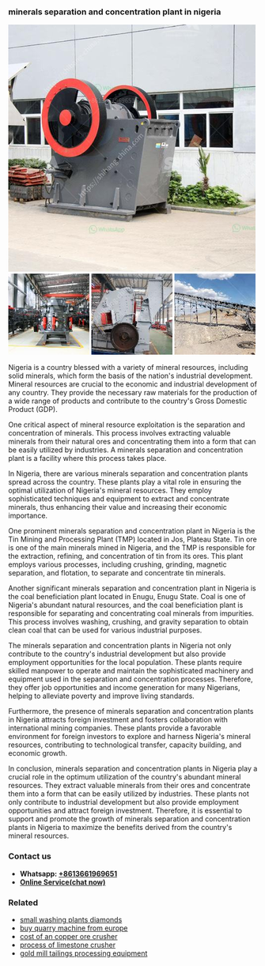 <h3>minerals separation and concentration plant in nigeria</h3><img src='1704856786.jpg' alt=''><p>Nigeria is a country blessed with a variety of mineral resources, including solid minerals, which form the basis of the nation's industrial development. Mineral resources are crucial to the economic and industrial development of any country. They provide the necessary raw materials for the production of a wide range of products and contribute to the country's Gross Domestic Product (GDP).</p><p>One critical aspect of mineral resource exploitation is the separation and concentration of minerals. This process involves extracting valuable minerals from their natural ores and concentrating them into a form that can be easily utilized by industries. A minerals separation and concentration plant is a facility where this process takes place.</p><p>In Nigeria, there are various minerals separation and concentration plants spread across the country. These plants play a vital role in ensuring the optimal utilization of Nigeria's mineral resources. They employ sophisticated techniques and equipment to extract and concentrate minerals, thus enhancing their value and increasing their economic importance.</p><p>One prominent minerals separation and concentration plant in Nigeria is the Tin Mining and Processing Plant (TMP) located in Jos, Plateau State. Tin ore is one of the main minerals mined in Nigeria, and the TMP is responsible for the extraction, refining, and concentration of tin from its ores. This plant employs various processes, including crushing, grinding, magnetic separation, and flotation, to separate and concentrate tin minerals.</p><p>Another significant minerals separation and concentration plant in Nigeria is the coal beneficiation plant located in Enugu, Enugu State. Coal is one of Nigeria's abundant natural resources, and the coal beneficiation plant is responsible for separating and concentrating coal minerals from impurities. This process involves washing, crushing, and gravity separation to obtain clean coal that can be used for various industrial purposes.</p><p>The minerals separation and concentration plants in Nigeria not only contribute to the country's industrial development but also provide employment opportunities for the local population. These plants require skilled manpower to operate and maintain the sophisticated machinery and equipment used in the separation and concentration processes. Therefore, they offer job opportunities and income generation for many Nigerians, helping to alleviate poverty and improve living standards.</p><p>Furthermore, the presence of minerals separation and concentration plants in Nigeria attracts foreign investment and fosters collaboration with international mining companies. These plants provide a favorable environment for foreign investors to explore and harness Nigeria's mineral resources, contributing to technological transfer, capacity building, and economic growth.</p><p>In conclusion, minerals separation and concentration plants in Nigeria play a crucial role in the optimum utilization of the country's abundant mineral resources. They extract valuable minerals from their ores and concentrate them into a form that can be easily utilized by industries. These plants not only contribute to industrial development but also provide employment opportunities and attract foreign investment. Therefore, it is essential to support and promote the growth of minerals separation and concentration plants in Nigeria to maximize the benefits derived from the country's mineral resources.</p><h3>Contact us</h3><ul><li><strong>Whatsapp:&nbsp;<a href="https://wa.me/8613661969651">+8613661969651</a></strong></li><li><a href="https://swt.shibang-china.com/?git&amp;zhl&amp;minerals separation and concentration plant in nigeria"><strong>Online Service(chat now)</strong></a></li></ul><h3>Related</h3><ul><li><a href='small washing plants diamonds.md'>small washing plants diamonds</a></li><li><a href='buy quarry machine from europe.md'>buy quarry machine from europe</a></li><li><a href='cost of an copper ore crusher.md'>cost of an copper ore crusher</a></li><li><a href='process of limestone crusher.md'>process of limestone crusher</a></li><li><a href='gold mill tailings processing equipment.md'>gold mill tailings processing equipment</a></li></ul>